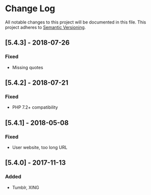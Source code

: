 # Change Log
All notable changes to this project will be documented in this file. 
This project adheres to [Semantic Versioning](http://semver.org/).

## [5.4.3] - 2018-07-26
### Fixed
- Missing quotes

## [5.4.2] - 2018-07-21
### Fixed
- PHP 7.2+ compatibility

## [5.4.1] - 2018-05-08
### Fixed
- User website, too long URL

## [5.4.0] - 2017-11-13
### Added
- Tumblr, XING